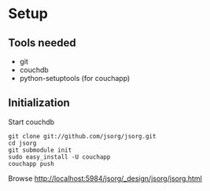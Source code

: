 Setup
=====

Tools needed
------------

* git
* couchdb
* python-setuptools (for couchapp)

Initialization
--------------

Start couchdb


    git clone git://github.com/jsorg/jsorg.git
    cd jsorg
    git submodule init
    sudo easy_install -U couchapp
    couchapp push

Browse [http://localhost:5984/jsorg/_design/jsorg/jsorg.html](http://localhost:5984/jsorg/_design/jsorg/jsorg.html)
